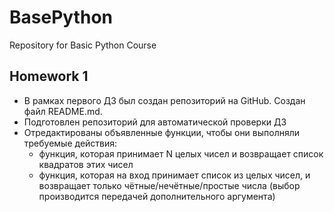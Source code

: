 # BasePython
Repository for Basic Python Course

## Homework 1
 - В рамках первого ДЗ был создан репозиторий на GitHub. Создан файл README.md.
 - Подготовлен репозиторий для автоматической проверки ДЗ
 - Отредактированы объявленные функции, чтобы они выполняли требуемые действия:
   - функция, которая принимает N целых чисел и возвращает список квадратов этих чисел
   - функция, которая на вход принимает список из целых чисел, и возвращает только чётные/нечётные/простые числа (выбор производится передачей дополнительного аргумента)